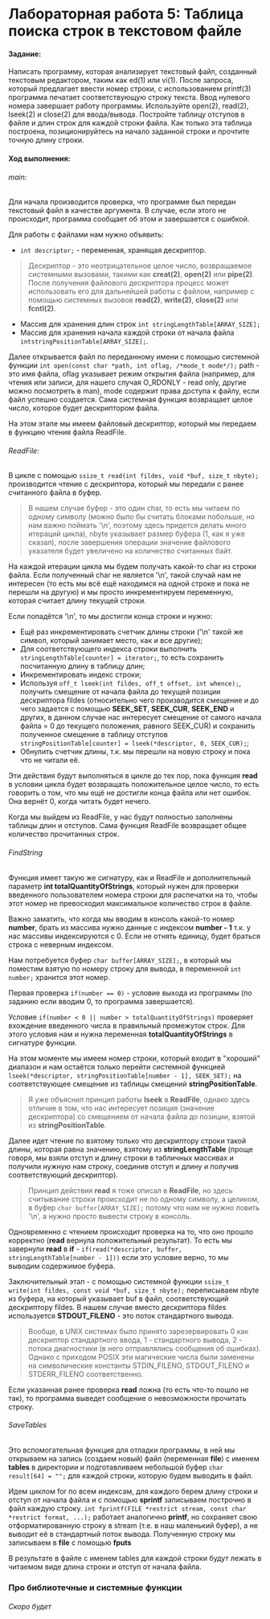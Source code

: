 # Лабораторная работа 5: Таблица поиска строк в текстовом файле
#### Задание:
Написать программу, которая анализирует текстовый файл, созданный текстовым редактором, таким как ed(1) или vi(1). После запроса, который предлагает ввести номер строки, с использованием printf(3) программа печатает соответствующую строку текста. Ввод нулевого номера завершает работу программы. Используйте open(2), read(2), lseek(2) и close(2) для ввода/вывода. Постройте таблицу отступов в файле и длин строк для каждой строки файла. Как только эта таблица построена, позиционируйтесь на начало заданной строки и прочтите точную длину строки.

#### Ход выполнения:

###### main:
Для начала производится проверка, что программе был передан текстовый файл в качестве аргумента. В случае, если этого не происходит, программа сообщает об этом и завершается с ошибкой.

Для работы с файлами нам нужно объявить:
-  ```int descriptor;``` - переменная, хранящая дескриптор.
> Дескриптор - это неотрицательное целое число, возвращаемое системными вызовами, такими как **creat(2)**, **open(2)** или **pipe(2)**. После получения файлового дескриптора процесс может использовать его для дальнейшей работы с файлом, например с помощью системных вызовов **read(2)**, **write(2)**, **close(2)** или **fcntl(2)**.
- Массив для хранения длин строк ```int stringLengthTable[ARRAY_SIZE];```
- Массив для хранения начала каждой строки от начала файла ```intstringPositionTable[ARRAY_SIZE];```.

Далее открывается файл по переданному имени с помощью системной функции ```int open(const char *path, int oflag, /*mode_t mode*/);```
path - это имя файла, oflag указывает режим открытия файла (например, для чтения или записи, для нашего случая O_RDONLY - read only, другие можно посмотреть в man), mode содержит права доступа к файлу, если файл успешно создается. Сама системная функция возвращает целое число, которое будет дескриптором файла.

На этом этапе мы имеем файловый дескриптор, который мы передаем в функцию чтения файла ReadFile.

###### ReadFile:
В цикле с помощью ```ssize_t read(int fildes, void *buf, size_t nbyte);``` производится чтение с дескриптора, который мы передали с ранее считанного файла в буфер.
> В нашем случае буфер - это один char, то есть мы читаем по одному символу (можно было бы считать блоками побольше, но нам важно поймать  '\n', поэтому здесь придется делать много итераций цикла), nbyte указывает размер буфера (1, как я уже сказал), после завершения операции значение файлового указателя будет увеличено на количество считанных байт.

На каждой итерации цикла мы будем получать какой-то char из строки файла. Если полученный char не является '\n', такой случай нам не интересен (то есть мы всё ещё находимся на одной строке и пока не перешли на другую) и мы просто инкрементируем переменную, которая считает длину текущей строки.

Если попадётся '\n', то мы достигли конца строки и нужно:
- Ещё раз инкрементировать счетчик длины строки ('\n' такой же символ, который занимает место, как и все другие);
- Для соответствующего индекса строки выполнить ```stringLengthTable[counter] = iterator;```, то есть сохранить посчитанную длину в таблицу длин;
- Инкрементировать индекс строки;
- Используя ```off_t lseek(int fildes, off_t offset, int whence);```, получить смещение от начала файла до текущей позиции дескриптора fildes (относительно чего производится смещение и до чего задается с помощью **SEEK_SET**, **SEEK_CUR**, **SEEK_END** и других, в данном случае нас интересует смещение от самого начала файла = 0 до текущего положения, равного SEEK_CUR) и сохранить полученное смещение в таблицу отступов ```stringPositionTable[counter] = lseek(*descriptor, 0, SEEK_CUR);```;
- Обнулить счетчик длины, т.к. мы перешли на новую строку и пока что не читали её.

Эти действия будут выполняться в цикле до тех пор, пока функция **read** в условии цикла будет возвращать положительное целое число, то есть говорить о том, что мы ещё не достигли конца файла или нет ошибок. Она вернёт 0, когда читать будет нечего.

Когда мы выйдем из ReadFile, у нас будут полностью заполнены таблицы длин и отступов. Сама функция ReadFile возвращает общее количество прочитанных строк.

###### FindString
Функция имеет такую же сигнатуру, как и ReadFile и дополнительный параметр **int totalQuantityOfStrings**, который нужен для проверки введенного пользователем номера строки для распечатки на то, чтобы этот номер не превосходил максимальное количество строк в файле.

Важно заматить, что когда мы вводим в консоль какой-то номер **number**, брать из массива нужно данные с индексом **number - 1** т.к. у нас массивы индексируются с 0. Если не отнять единицу, будет браться строка с неверным индексом.

Нам потребуется буфер ```char buffer[ARRAY_SIZE];```, в который мы поместим взятую по номеру строку для вывода, в переменной ```int number;``` хранится этот номер.

Первая проверка ```if(number == 0)``` - условие выхода из программы (по заданию если вводим 0, то программа завершается).

Условие ```if(number < 0 || number > totalQuantityOfStrings)``` проверяет вхождение введенного числа в правильный промежуток строк. Для этого условия нам и нужна переменная **totalQuantityOfStrings** в сигнатуре функции.

На этом моменте мы имеем номер строки, который входит в "хороший" диапазон и нам остаётся только перейти системной функцией ```lseek(*descriptor, stringPositionTable[number - 1], SEEK_SET);```  на соответствующее смещение из таблицы смещений **stringPositionTable**.
> Я уже объяснил принцип работы **lseek** в **ReadFile**, однако здесь отличие в том, что нас интересует позиция (значение дескриптора) со смещением от начала файла до позиции, взятой из **stringPositionTable**.

Далее идет чтение по взятому только что дескриптору строки такой длины, которая равна значению, взятому из **stringLengthTable** (проще говоря, мы взяли отступ и длину строки в табличных массивах и получили нужную нам строку, соединив отступ и длину и получив соответствующий дескриптор).
> Принцип действия **read** я тоже описал в **ReadFile**, но здесь считывание строки происходит не по одному символу, а целиком, в буфер ```char buffer[ARRAY_SIZE];``` потому что нам не нужно ловить '\n', а нужно просто вывести строку в консоль.

Одновременно с чтением происходит проверка на то, что оно прошло корректно (**read** вернула положительный результат). То есть мы завернули **read** в **if** - ```if(read(*descriptor, buffer, stringLengthTable[number - 1]))``` если это условие верно, то мы выводим содержимое буфера.

Заключительный этап - с помощью системной функции ```ssize_t write(int fildes, const void *buf, size_t nbyte);```  переписываем nbyte из буфера, на который указывает  buf в файл, соответствующий дескриптору fildes. В нашем случае вместо дескриптора fildes используется **STDOUT_FILENO** - это поток стандартного вывода.

> Вообще, в UNIX системах было принято зарезервировать 0 как дескриптор стандартного ввода, 1 - стандартного вывода, 2 - потока диагностики (в него отправлялись сообщения об ошибках). Однако с приходом POSIX эти магические числа были заменены на символические константы STDIN_FILENO, STDOUT_FILENO и STDERR_FILENO соответственно.

Если указанная ранее проверка **read** ложна (то есть что-то пошло не так), то программа выведет сообщение о невозможности прочитать строку.

###### SaveTables
Это вспомогательная функция для отладки программы, в ней мы открываем на запись (создаем новый)  файл (переменная **file**) с именем **tables** в директории  и подготавливаем небольшой буфер ```char result[64] = "";``` для каждой строки, которую будем выводить в файл.

Идем циклом for по всем индексам, для каждого берем длину строки и отступ от начала файла и с помощью **sprintf** записываем построчно в файл каждую строку. ```int fprintf(FILE *restrict stream, const char *restrict format, ...);``` работает аналогично **printf**, но сохраняет свою отформатированную строку в stream (т.е. в наш маленький буфер), а не выводит её в стандартный поток вывода. Полученную строку мы записываем в **file** с помощью **fputs**

В результате в файле с именем tables для каждой строки будут лежать в читаемом виде длина строки и отступ от начала файла.


### Про библиотечные и системные функции
###### Скоро будет
